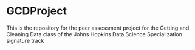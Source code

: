 # GCDProject
This is the repository for the peer assessment project for the Getting and Cleaning Data class of the Johns Hopkins Data Science Specialization signature track
